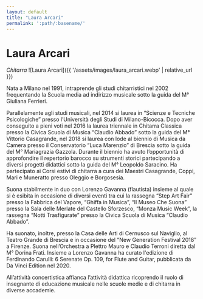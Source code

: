 ```yaml
---
layout: default
title: "Laura Arcari"
permalink: ':path/:basename/'
---
```


# Laura Arcari
*Chitarra*
![Laura Arcari]({{ '/assets/images/laura_arcari.webp' | relative_url }})

Nata a Milano nel 1991, intraprende gli studi chitarristici nel 2002 frequentando la Scuola media ad indirizzo musicale sotto la guida del M° Giuliana Ferrieri.

Parallelamente agli studi musicali, nel 2014 si laurea in “Scienze e Tecniche Psicologiche” presso l’Università degli Studi di Milano-Bicocca. Dopo aver conseguito a pieni voti nel 2016 la laurea triennale in Chitarra Classica presso la Civica Scuola di Musica “Claudio Abbado” sotto la guida del M° Vittorio Casagrande, nel 2018 si laurea con lode al biennio di Musica da Camera presso il Conservatorio “Luca Marenzio” di Brescia sotto la guida del M° Mariagrazia Gazzola. Durante il biennio ha avuto l’opportunità di approfondire il repertorio barocco su strumenti storici partecipando a diversi progetti didattici sotto la guida del M° Leopoldo Saracino. Ha partecipato ai Corsi estivi di chitarra a cura dei Maestri Casagrande, Coppi, Mari e Muneratto presso Oleggio e Borgosesia.

Suona stabilmente in duo con Lorenzo Gavanna (flautista) insieme al quale si è esibita in occasione di diversi eventi tra cui la rassegna “Step Art Fair” presso la Fabbrica del Vapore, “Ghiffa in Musica”, “Il Museo Che Suona” presso la Sala delle Merlate del Castello Sforzesco, “Monza Music Week”, la rassegna “Notti Trasfigurate” presso la Civica Scuola di Musica “Claudio Abbado”.

Ha suonato, inoltre, presso la Casa delle Arti di Cernusco sul Naviglio, al Teatro Grande di Brescia e in occasione del “New Generation Festival 2018” a Firenze. Suona nell’Orchestra a Plettro Mauro e Claudio Terroni diretta dal M° Dorina Frati. Insieme a Lorenzo Gavanna ha curato l'edizione di Ferdinando Carulli: 6 Serenate Op. 109, for Flute and Guitar, pubblicata da Da Vinci Edition nel 2020.

All’attività concertistica affianca l’attività didattica ricoprendo il ruolo di insegnante di educazione musicale nelle scuole medie e di chitarra in diverse accademie.

